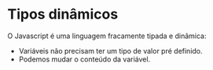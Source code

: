 # Tipos dinâmicos

O Javascript é uma linguagem fracamente tipada e dinâmica:

- Variáveis não precisam ter um tipo de valor pré definido.
- Podemos mudar o conteúdo da variável.

